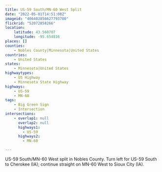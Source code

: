 ```yaml
---
title: US-59 South/MN-60 West Split
date: "2022-05-01T14:51:08Z"
imageid: "406402856627793780"
flickrid: "52072858266"
location:
    latitude: 43.560707
    longitude: -95.654816
places: []
counties:
    - Nobles County|Minnesota|United States
countries:
    - United States
states:
    - Minnesota|United States
highwaytypes:
    - US Highway
    - Minnesota State Highway
highways:
    - US-59
    - MN-60
tags:
    - Big Green Sign
    - Intersection
intersections:
    - overlap1: null
      overlap2: null
      highways1:
        - US-59
      highways2:
        - MN-60

---
```

US-59 South/MN-60 West split in Nobles County.  Turn left for US-59 South to Cherokee (IA); continue straight on MN-60 West to Sioux City (IA).